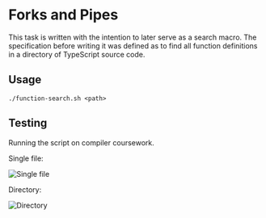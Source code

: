 # Forks and Pipes
This task is written with the intention to later serve as a search macro. The specification before writing it was defined as to find all function definitions in a directory of TypeScript source code.

## Usage
`./function-search.sh <path>`

## Testing
Running the script on compiler coursework.

Single file:

![Single file](https://i.imgur.com/OEmcyFf.png)

Directory:

![Directory](https://i.imgur.com/8vfrBog.png)